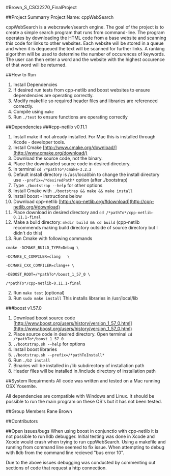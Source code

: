 #Brown_S_CSCI2270_FinalProject

##Project Summarry
Project Name: cppWebSearch

cppWebSearch is a webcrawler/search engine. The goal of the project is to create a simple search program that runs from command-line. The program operates by downloading the HTML code from a base website and scanning this code for links to other websites. Each website will be stored in a queue and when it is dequeued the text will be scanned for further links. A ranking algorithm will be used to determine the number of occurences of keywords. The user can then enter a word and the website with the highest occurence of that word will be returned. 

##How to Run
1. Install Dependencies
2. If desired run tests from cpp-netlib and boost websites to ensure dependencies are operating correctly.
3. Modify makefile so required header files and libraries are referenced correctly.
4. Compile using `make`
5. Run `./test` to ensure functions are operating correctly

##Dependencies
###cpp-netlib v0.11.1
1. Install make if not already installed. For Mac this is installed through Xcode - developer tools.
2. Install Cmake [http://www.cmake.org/download/](http://www.cmake.org/download/)
  2. Download the source code, not the binary.
  2. Place the downloaded source code in desired directory.
  2. In terminal `cd /*pathTo*/cmake-3.2.2`
  2. Default install directory is /usr/local/bin to change the install directory use `--prefix=/*desiredPath*` option (after ./bootstrap)
  2. Type `./bootstrap --help` for other options
  2. Install Cmake with `./bootstrap && make && make install`
3. Install boost - instructions below
4. Download cpp-netlib [http://cpp-netlib.org/#download](http://cpp-netlib.org/#download)
5. Place download in desired directory and `cd /*pathTo*/cpp-netlib-0.11.1-final`
  2. Make a build directory: `mkdir build && cd build` (cpp-netlib recommends making build directory outside of source directory but I didn't do this)
  2. Run Cmake with following commands
   ```
   cmake -DCMAKE_BUILD_TYPE=Debug \
    
   -DCMAKE_C_COMPILER=clang   \
       
   -DCMAKE_CXX_COMPILER=clang++ \
    
   -DBOOST_ROOT=/*pathTo*/boost_1_57_0 \

   /*pathTo*/cpp-netlib-0.11.1-final
   ```
  2. Run `make test` (optional)
  2. Run `sudo make install`
   This installs libraries in /usr/local/lib

###boost v1.57.0
1. Download boost source code [http://www.boost.org/users/history/version_1_57_0.html](http://www.boost.org/users/history/version_1_57_0.html)
2. Place source code in desired directory. Open terminal `cd /*pathTo*/boost_1_57_0`
3. `./bootstrap.sh --help` for options
4. Install boost libraries
  2. `./bootstrap.sh --prefix=/*pathToInstall*`
  2. Run `./b2 install`
5. Binaries will be installed in /lib subdirectory of installation path
6. Header files will be installed in /include directory of installation path 

##System Requirments
All code was written and tested on a Mac running OSX Yosemite. 

All dependencies are compatible with Windows and Linux. It should be possible to run the main program on these OS's but it has not been tested.

##Group Members
Rane Brown

##Contributors

##Open issues/bugs
When using boost in conjunctio with cpp-netlib it is not possible to run lldb debugger. Initial testing was done in Xcode and Xcode would crash when trying to run cppWebSearch. Using a makefile and running from command line seemed to fix issue. When attempting to debug with lldb from the command line recieved "bus error 10".

Due to the above issues debugging was conducted by commenting out sections of code that request a http connection. 
